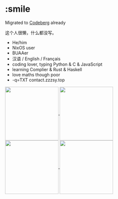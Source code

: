 # :smile
Migrated to [Codeberg](https://codeberg.org/zzzsy) already

这个人很懒，什么都没写。

+ He/him
+ NixOS user
+ BUAAer
+ 汉语 / English / Français
+ coding lover, typing Python & C & JavaScript
+ learning Complier & Rust & Haskell
+ love maths though poor
+ -q=TXT contact.zzzsy.top
<a href="https://github.com/zzzsyyy#gh-dark-mode-only">
  <img height=175 align="center" src="https://github-readme-stats.zzzsy.top/api?username=zzzsyyy&show_icons=true&count_private=true&theme=dark" />
</a>
<a href="https://github.com/zzzsyyy#gh-dark-mode-only">
  <img height=175 align="center" src="https://github-readme-stats.zzzsy.top/api/top-langs/?username=zzzsyyy&count_private=true&layout=compact&hide=HTML,Javascript,jupyter%20notebook&langs_count=8&theme=dark&size_weight=0.9&count_weight=0.1" />
</a>

<a href="https://github.com/zzzsyyy#gh-light-mode-only">
  <img height=175 align="center" src="https://github-readme-stats.zzzsy.top/api?username=zzzsyyy&show_icons=true&count_private=true&line-height=24" />
</a>
<a href="https://github.com/zzzsyyy#gh-light-mode-only">
  <img height=175 align="center" src="https://github-readme-stats.zzzsy.top/api/top-langs/?username=zzzsyyy&count_private=true&layout=compact&hide=HTML,Javascript,jupyter%20notebook&langs_count=8&size_weight=0.9&count_weight=0.1&theme=github-light" />
</a>
